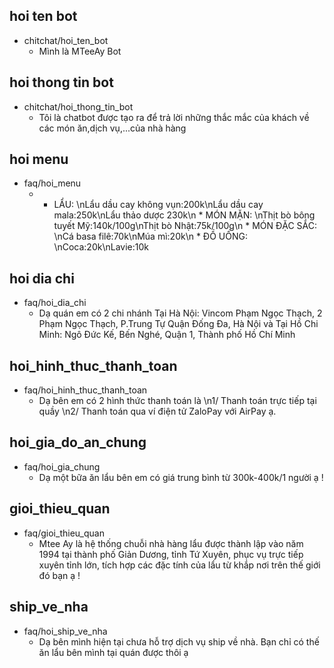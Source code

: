 ## hoi ten bot
* chitchat/hoi_ten_bot
    - Mình là MTeeAy Bot

## hoi thong tin bot
* chitchat/hoi_thong_tin_bot
    - Tôi là chatbot được tạo ra để trả lời những thắc mắc của khách về các món ăn,dịch vụ,...của nhà hàng
 
## hoi menu
* faq/hoi_menu
    - * LẨU: \nLẩu dầu cay không vụn:200k\nLẩu dầu cay mala:250k\nLẩu thảo dược 230k\n * MÓN MẶN: \nThịt bò bông tuyết Mỹ:140k/100g\nThịt bò Nhật:75k/100g\n * MÓN ĐẶC SẮC: \nCá basa filê:70k\nMúa mì:20k\n * ĐỒ UỐNG: \nCoca:20k\nLavie:10k
    
## hoi dia chi 
* faq/hoi_dia_chi
    - Dạ quán em có 2 chi nhánh Tại Hà Nội: Vincom Phạm Ngọc Thạch, 2 Phạm Ngọc Thạch, P.Trung Tự Quận Đống Đa, Hà Nội và Tại Hồ Chi Minh: Ngô Đức Kế, Bến Nghé, Quận 1, Thành phố Hồ Chí Minh

## hoi_hinh_thuc_thanh_toan

* faq/hoi_hinh_thuc_thanh_toan
    - Dạ bên em có 2 hình thức thanh toán là \n1/ Thanh toán trực tiếp tại quầy \n2/ Thanh toán qua ví điện tử ZaloPay với AirPay ạ.

## hoi_gia_do_an_chung

* faq/hoi_gia_chung
    - Dạ một bữa ăn lẩu bên em có giá trung bình từ 300k-400k/1 người ạ !

## gioi_thieu_quan

* faq/gioi_thieu_quan
    - Mtee Ay là hệ thống chuỗi nhà hàng lẩu được thành lập vào năm 1994 tại thành phố Giản Dương, tỉnh Tứ Xuyên, phục vụ trực tiếp xuyên tỉnh lớn, tích hợp các đặc tính của lẩu từ khắp nơi trên thế giới đó bạn ạ !
    
## ship_ve_nha
* faq/hoi_ship_ve_nha
    - Dạ bên mình hiện tại chưa hỗ trợ dịch vụ ship về nhà. Bạn chỉ có thế ăn lẩu bên mình tại quán được thôi ạ